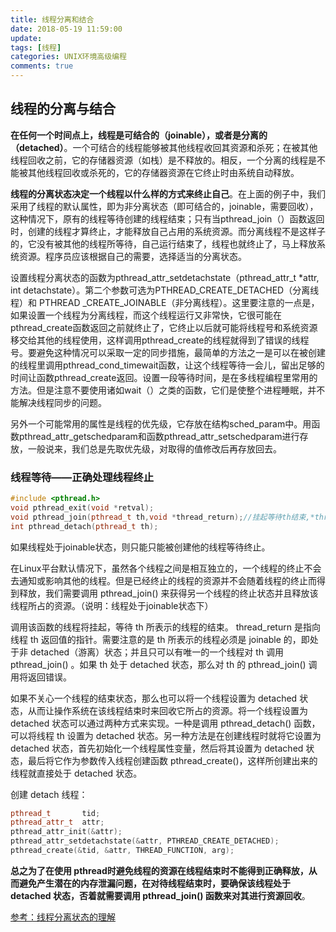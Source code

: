 ```yaml
---
title: 线程分离和结合
date: 2018-05-19 11:59:00
update: 
tags: [线程]
categories: UNIX环境高级编程
comments: true
---
```


## 线程的分离与结合

**在任何一个时间点上，线程是可结合的（joinable），或者是分离的（detached）**。一个可结合的线程能够被其他线程收回其资源和杀死；在被其他线程回收之前，它的存储器资源（如栈）是不释放的。相反，一个分离的线程是不能被其他线程回收或杀死的，它的存储器资源在它终止时由系统自动释放。

<!--more-->

**线程的分离状态决定一个线程以什么样的方式来终止自己**。在上面的例子中，我们采用了线程的默认属性，即为非分离状态（即可结合的，joinable，需要回收），这种情况下，原有的线程等待创建的线程结束；只有当pthread_join（）函数返回时，创建的线程才算终止，才能释放自己占用的系统资源。而分离线程不是这样子的，它没有被其他的线程所等待，自己运行结束了，线程也就终止了，马上释放系统资源。程序员应该根据自己的需要，选择适当的分离状态。

设置线程分离状态的函数为pthread_attr_setdetachstate（pthread_attr_t *attr, int detachstate）。第二个参数可选为PTHREAD_CREATE_DETACHED（分离线程）和 PTHREAD _CREATE_JOINABLE（非分离线程）。这里要注意的一点是，如果设置一个线程为分离线程，而这个线程运行又非常快，它很可能在pthread_create函数返回之前就终止了，它终止以后就可能将线程号和系统资源移交给其他的线程使用，这样调用pthread_create的线程就得到了错误的线程号。要避免这种情况可以采取一定的同步措施，最简单的方法之一是可以在被创建的线程里调用pthread_cond_timewait函数，让这个线程等待一会儿，留出足够的时间让函数pthread_create返回。设置一段等待时间，是在多线程编程里常用的方法。但是注意不要使用诸如wait（）之类的函数，它们是使整个进程睡眠，并不能解决线程同步的问题。

另外一个可能常用的属性是线程的优先级，它存放在结构sched_param中。用函数pthread_attr_getschedparam和函数pthread_attr_setschedparam进行存放，一般说来，我们总是先取优先级，对取得的值修改后再存放回去。

### 线程等待——正确处理线程终止

```C++
#include <pthread.h>
void pthread_exit(void *retval);
void pthread_join(pthread_t th,void *thread_return);//挂起等待th结束,*thread_return=retval;
int pthread_detach(pthread_t th);
```

如果线程处于joinable状态，则只能只能被创建他的线程等待终止。

在Linux平台默认情况下，虽然各个线程之间是相互独立的，一个线程的终止不会去通知或影响其他的线程。但是已经终止的线程的资源并不会随着线程的终止而得到释放，我们需要调用 pthread_join() 来获得另一个线程的终止状态并且释放该线程所占的资源。（说明：线程处于joinable状态下）

调用该函数的线程将挂起，等待 th 所表示的线程的结束。 thread_return 是指向线程 th 返回值的指针。需要注意的是 th 所表示的线程必须是 joinable 的，即处于非 detached（游离）状态；并且只可以有唯一的一个线程对 th 调用 pthread_join() 。如果 th 处于 detached 状态，那么对 th 的 pthread_join() 调用将返回错误。

如果不关心一个线程的结束状态，那么也可以将一个线程设置为 detached 状态，从而让操作系统在该线程结束时来回收它所占的资源。将一个线程设置为detached 状态可以通过两种方式来实现。一种是调用 pthread_detach() 函数，可以将线程 th 设置为 detached 状态。另一种方法是在创建线程时就将它设置为 detached 状态，首先初始化一个线程属性变量，然后将其设置为 detached 状态，最后将它作为参数传入线程创建函数 pthread_create()，这样所创建出来的线程就直接处于 detached 状态。

创建 detach 线程：

```C++
pthread_t       tid;
pthread_attr_t  attr;
pthread_attr_init(&attr);
pthread_attr_setdetachstate(&attr, PTHREAD_CREATE_DETACHED);
pthread_create(&tid, &attr, THREAD_FUNCTION, arg);
```

**总之为了在使用 pthread时避免线程的资源在线程结束时不能得到正确释放，从而避免产生潜在的内存泄漏问题，在对待线程结束时，要确保该线程处于 detached 状态，否着就需要调用 pthread_join() 函数来对其进行资源回收**。 

[参考：线程分离状态的理解](https://blog.csdn.net/jobbofhe/article/details/52252736)